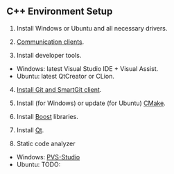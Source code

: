 ## C++ Environment Setup

1. Install Windows or Ubuntu and all necessary drivers.

2. [Communication clients](../../communication/README.md).

3. Install developer tools.

  * Windows: latest Visual Studio IDE + Visual Assist.
  * Ubuntu: latest QtCreator or CLion.
  
4. [Install Git and SmartGit client](3-git/README.md).

5. Install (for Windows) or update (for Ubuntu) [CMake](https://cmake.org).

6. Install [Boost](http://www.boost.org) libraries.

7. Install [Qt](https://www.qt.io).

8. Static code analyzer

  * Windows: [PVS-Studio](https://www.viva64.com/en/pvs-studio/)
  * Ubuntu: TODO:
